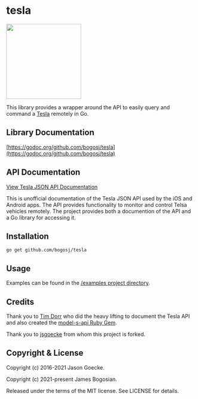 # tesla

<img src="https://raw.githubusercontent.com/bogosj/tesla/main/images/gotesla.png" width="200px">

This library provides a wrapper around the API to easily query and command a [Tesla](https://www.tesla.com/) remotely in Go.

## Library Documentation

[https://godoc.org/github.com/bogosj/tesla](https://godoc.org/github.com/bogosj/tesla)

## API Documentation

[View Tesla JSON API Documentation](https://tesla-api.timdorr.com/)

This is unofficial documentation of the Tesla JSON API used by the iOS and Android apps. The API provides functionality to monitor and control Telsa vehicles remotely. The project provides both a documention of the API and a Go library for accessing it.

## Installation

```
go get github.com/bogosj/tesla
```

## Usage

Examples can be found in the [/examples project directory](examples).

## Credits

Thank you to [Tim Dorr](https://github.com/timdorr) who did the heavy lifting to document the Tesla API and also created the [model-s-api Ruby Gem](https://github.com/timdorr/model-s-api).

Thank you to [jsgoecke](https://github.com/jsgoecke) from whom this project is forked.

## Copyright & License

Copyright (c) 2016-2021 Jason Goecke.

Copyright (c) 2021-present James Bogosian.

Released under the terms of the MIT license. See LICENSE for details.
